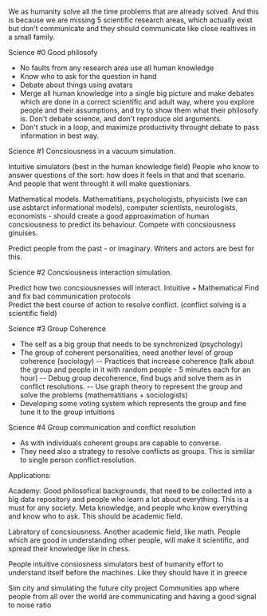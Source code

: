 We as humanity solve all the time problems that are already solved. And this is because we are missing 5 scientific research areas, which actually exist but don't communicate and they should communicate like close realtives in a small family. 

Science #0 Good philosofy 

- No faults from any research area use all human knowledge
- Know who to ask for the question in hand
- Debate about things using avatars 
- Merge all human knowledge into a single big picture and make debates which are done in a correct scientific and adult way, where you explore people and their assumptions, and try to show them what their philosofy is. Don't debate science, and don't reproduce old arguments. 
- Don't stuck in a loop, and maximize productivity throught debate to pass information in best way. 

Science #1 Concsiousness in a vacuum simulation. 

Intuitive simulators (best in the human knowledge field)
People who know to answer questions of the sort: how does it feels in that and that scenario. And people that went throught it will make questioniars. 

Mathematical models. 
Mathematitians, psychologists, physicists (we can use asbtarct informational models), computer scientists, neurologists, economists - should create a good approaximation of human concsiousness to predict its behaviour. Compete with concsiousness ginuises. 

Predict people from the past - or imaginary. Writers and actors are best for this. 

Science #2 Concsiousness interaction simulation. 

Predict how two concsiousnesses will interact. Intuitive + Mathematical
Find and fix bad communication protocols  
Predict the best course of action to resolve conflict. (conflict solving is a scientific field)

Science #3 Group Coherence 

- The self as a big group that needs to be synchronized (psychology)
- The group of coherent personalities, need another level of group coherence (sociology)
-- Practices that increase coherence (talk about the group and people in it with random people - 5 minutes each for an hour)
-- Debug group decoherence, find bugs and solve them as in conflict resolutions. 
-- Use graph theory to represent the group and solve the problems (mathematitians + sociologists)
- Developing some voting system which represents the group and fine tune it to the group intuitions 

Science #4 Group communication and conflict resolution 

- As with individuals coherent groups are capable to converse.
- They need also a strategy to resolve conflicts as groups. This is similiar to single person conflict resolution. 

Applications: 

Academy: 
Good philosofical backgrounds, that need to be collected into a big data repository and people who learn a lot about everything. This is a must for any society. Meta knowledge, and people who know everything and know who to ask. This should be academic field. 

Labratory of concsiousness. Another academic field, like math. People which are good in understanding other people, will make it scientific, and spread their knowledge like in chess.

People intuitive consiosness simulators best of humanity effort to understand itself before the machines. Like they should have it in greece

Sim city and simulating the future city project 
Communities app where people from all over the world are communicating and having a good signal to noise ratio 

